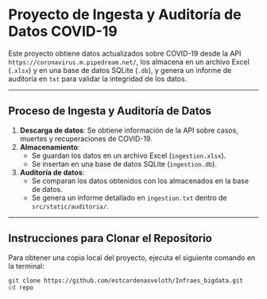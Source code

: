 # Proyecto de Ingesta y Auditoría de Datos COVID-19

Este proyecto obtiene datos actualizados sobre COVID-19 desde la API `https://coronavirus.m.pipedream.net/`, los almacena en un archivo Excel (`.xlsx`) y en una base de datos SQLite (`.db`), y genera un informe de auditoría en `txt` para validar la integridad de los datos.

---

## Proceso de Ingesta y Auditoría de Datos
1. **Descarga de datos**: Se obtiene información de la API sobre casos, muertes y recuperaciones de COVID-19.
2. **Almacenamiento**:
   - Se guardan los datos en un archivo Excel (`ingestion.xlsx`).
   - Se insertan en una base de datos SQLite (`ingestion.db`).
3. **Auditoría de datos**:
   - Se comparan los datos obtenidos con los almacenados en la base de datos.
   - Se genera un informe detallado en `ingestion.txt` dentro de `src/static/auditoria/`.

---

## Instrucciones para Clonar el Repositorio
Para obtener una copia local del proyecto, ejecuta el siguiente comando en la terminal:

```sh
git clone https://github.com/estcardenasveloth/Infraes_bigdata.git
cd repo

